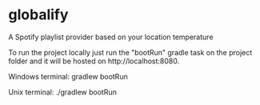 # globalify
A Spotify playlist provider based on your location temperature

To run the project locally just run the "bootRun" gradle task on the project folder and it will be hosted on http://localhost:8080.

Windows terminal: gradlew bootRun

Unix terminal: ./gradlew bootRun
